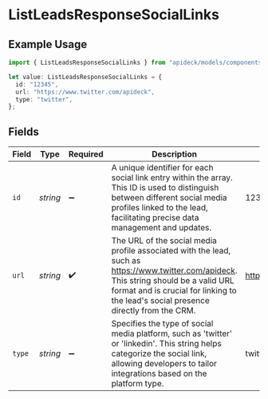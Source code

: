 # ListLeadsResponseSocialLinks

## Example Usage

```typescript
import { ListLeadsResponseSocialLinks } from "apideck/models/components";

let value: ListLeadsResponseSocialLinks = {
  id: "12345",
  url: "https://www.twitter.com/apideck",
  type: "twitter",
};
```

## Fields

| Field                                                                                                                                                                                                                           | Type                                                                                                                                                                                                                            | Required                                                                                                                                                                                                                        | Description                                                                                                                                                                                                                     | Example                                                                                                                                                                                                                         |
| ------------------------------------------------------------------------------------------------------------------------------------------------------------------------------------------------------------------------------- | ------------------------------------------------------------------------------------------------------------------------------------------------------------------------------------------------------------------------------- | ------------------------------------------------------------------------------------------------------------------------------------------------------------------------------------------------------------------------------- | ------------------------------------------------------------------------------------------------------------------------------------------------------------------------------------------------------------------------------- | ------------------------------------------------------------------------------------------------------------------------------------------------------------------------------------------------------------------------------- |
| `id`                                                                                                                                                                                                                            | *string*                                                                                                                                                                                                                        | :heavy_minus_sign:                                                                                                                                                                                                              | A unique identifier for each social link entry within the array. This ID is used to distinguish between different social media profiles linked to the lead, facilitating precise data management and updates.                   | 12345                                                                                                                                                                                                                           |
| `url`                                                                                                                                                                                                                           | *string*                                                                                                                                                                                                                        | :heavy_check_mark:                                                                                                                                                                                                              | The URL of the social media profile associated with the lead, such as https://www.twitter.com/apideck. This string should be a valid URL format and is crucial for linking to the lead's social presence directly from the CRM. | https://www.twitter.com/apideck                                                                                                                                                                                                 |
| `type`                                                                                                                                                                                                                          | *string*                                                                                                                                                                                                                        | :heavy_minus_sign:                                                                                                                                                                                                              | Specifies the type of social media platform, such as 'twitter' or 'linkedin'. This string helps categorize the social link, allowing developers to tailor integrations based on the platform type.                              | twitter                                                                                                                                                                                                                         |